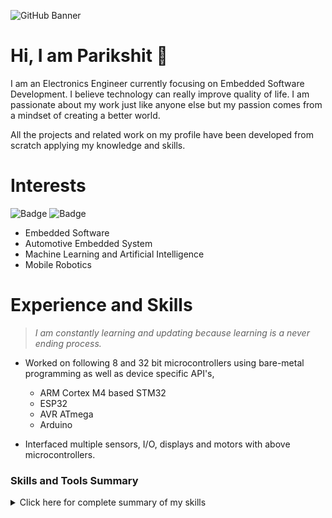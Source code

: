 ![GitHub Banner](https://user-images.githubusercontent.com/80714882/200172123-4bd162c7-ef93-4365-a4b0-0729d9a019a2.gif)

# Hi, I am Parikshit 👋

I am an Electronics Engineer currently focusing on Embedded Software Development. I believe technology can really improve quality of life. I am passionate about my work just like anyone else but my passion comes from a mindset of creating a better world.

All the projects and related work on my profile have been developed from scratch applying my knowledge and skills.

# Interests

![Badge](https://img.shields.io/badge/Embedded_Systems-1f6feb?style=for-the-badge)
![Badge](https://img.shields.io/badge/AI/ML-orange?style=for-the-badge)

- Embedded Software
- Automotive Embedded System
- Machine Learning and Artificial Intelligence
- Mobile Robotics

# Experience and Skills

> *I am constantly learning and updating because learning is a never ending process.*

- Worked on following 8 and 32 bit microcontrollers using bare-metal programming as well as device specific API's,
  - ARM Cortex M4 based STM32 
  - ESP32
  - AVR ATmega
  - Arduino

- Interfaced multiple sensors, I/O, displays and motors with above microcontrollers.

### Skills and Tools Summary

<details>
<summary> Click here for complete summary of my skills </summary>

#### Programming Languages 
- C and Embedded C

#### Communication Protocols  
- I2C, SPI, UART 
- Bluetooth

#### Peripherals 
- GPIO, ADC, Timers, PWM, Interrupts

#### Real time operating systems 
- FreeRTOS
  
 #### Integrated Development Environment
 - STM32Cube
 - Mbed Studio 
 - Atmel(Microchip) Studio

</details>

